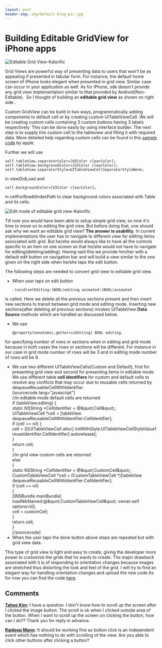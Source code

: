 ```yaml
---
layout: post
header-img: img/default-blog-pic.jpg
---
```


# Building Editable GridView for iPhone apps

![Editable Grid View-Kalorific](/wp-content/uploads/2011/04/Screen-shot-2011-04-13-at-11.19.34-PM-232x300.png)

Grid Views are powerful way of presenting data to users that won't be as appealing if presented in tabular form. For instance, the default home screen of iPhone looks elegant when presented in grid view. Similar case can occur in your application as well. As for iPhone, sdk doesn't provide any grid view implementation similar to that provided by Android(Non-Editable).  So I thought of building an **editable grid view** as shown on right side .  
  
Custom GridView can be build in two ways, programmatically adding components to default cell or by creating custom UITableViewCell. We will be creating custom cells containing 3 custom buttons having 3 labels respectively. This can be done easily by using interface builder. The next step is to supply this custom cell to the tableview and filling it with required data. More detailed help regarding custom cells can be found in this [sample code](http://developer.apple.com/library/ios/#samplecode/AdvancedTableViewCells/Introduction/Intro.html%23//apple_ref/doc/uid/DTS40009111) by apple.

Further we will use
    
    
    self.tableView.separatorColor=[UIColor clearColor];
    self.tableView.backgroundColor=[UIColor clearColor];
    self.tableView.separatorStyle=UITableViewCellSeparatorStyleNone;

in viewDidLoad and
    
    
    cell.backgroundColor=[UIColor clearColor];

in cellForRowAtIndexPath to clear background colors associated with Table and its cells.

![Edit mode of editable grid view-Kalorific](/wp-content/uploads/2011/04/Screen-shot-2011-04-13-at-10.49.09-PM-235x300.png)

Till now you would have been able to setup simple grid view, so now it's time to move on to editing the grid view. But before doing that, one should ask why we want an editable grid view? **The answer is usability**. In current implementations the user has to navigate to different view for editing items associated with grid. But he/she would always like to have all the controls specific to an item on one screen so that he/she would not have to navigate for editing(deleting/adding). Having said this we provide him/her with a default edit button on navigation bar and will build a view similar to the one given on the right side when he/she taps the edit button.

The following steps are needed to convert grid view to editable grid view.

  * When user taps on edit button 
    
        -(void)setEditing:(BOOL)editing animated:(BOOL)animated

is called. Here we delete all the previous sections present and then insert new sections to transit between grid mode and editing mode. Inserting new sections(after deleting all previous sections) invokes UITableView **Data Source** methods which are handled as discussed below.
  * We use 
    
        @property(nonatomic,getter=isEditing) BOOL editing.

for specifying number of rows or sections when in editing and grid mode because in both cases the rows or sections will be different. For instance in our case in grid mode number of rows will be 3 and in editing mode number of rows will be 9.
  * We use two different UITableViewCells(Custom and Default), first for presenting grid view and second for presenting items in editable mode. We use different table **cell identifiers** for custom and default cells to resolve any conflicts that may occur due to reusable cells returned by dequeueReusableCellWithIdentifier.  
[sourcecode lang="javascript"]<br /> //in editable mode default cells are returned<br /> if (tableView.editing) {<br /> static NSString *CellIdentifier = @&amp;quot;Cell&amp;quot;;<br /> UITableViewCell *cell = [tableView dequeueReusableCellWithIdentifier:CellIdentifier];<br /> if (cell == nil) {<br /> cell = [[[UITableViewCell alloc] initWithStyle:UITableViewCellStyleValue1 reuseIdentifier:CellIdentifier] autorelease];<br /> }<br /> return cell;<br /> }<br /> //in grid view custom cells are returned<br /> else<br /> {<br /> static NSString *CellIdentifier = @&amp;quot;CustomCell&amp;quot;;<br /> CustomTableViewCell *cell = (CustomTableViewCell *)[tableView dequeueReusableCellWithIdentifier:CellIdentifier];<br /> if (cell == nil)<br /> {<br /> [[NSBundle mainBundle] loadNibNamed:@&amp;quot;CustomTableViewCell&amp;quot; owner:self options:nil];<br /> cell = customCell;<br /> }<br /> return cell;<br /> }<br /> [/sourcecode]
  * When the user taps the done button above steps are repeated but with grid view data.

This type of grid view is light and easy to create, giving the developer more power to customize the grids that he wants to create. The major drawback associated with it is of responding to orientation changes because images are stretched thus distorting the look and feel of the grid. I will try to find an elegant way for handling orientation changes and upload the new code.As for now you can find the code [here](https://github.com/xebia/xebiaindiamobile/tree/master/EditableGridView).

## Comments

**[Tahee Kim](#5710 "2011-07-12 20:06:01"):** I have a question. I don't know how to scroll up the screen after I clicked the image button. The scroll is ok when I clicked outside area of the button. When I want to scroll up the screen on clicking the button, how can I do?? Thank you for reply in advance.

**[Rajdeep Mann](#5713 "2011-07-13 18:01:38"):** It should be working fine as button click is an independent event which has nothing to do with scrolling of the view. Are you able to click other buttons after clicking a button?

